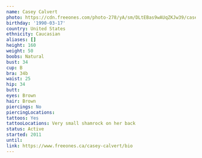 ```yaml
---
name: Casey Calvert
photo: https://cdn.freeones.com/photo-278/yA/sm/DLtEBas9wAUqZKJw39/casey-calvert-avatar-1_teaser.jpg
birthday: '1990-03-17'
country: United States
ethnicity: Caucasian
aliases: []
height: 160
weight: 50
boobs: Natural
bust: 34
cup: B
bra: 34b
waist: 25
hip: 34
butt:
eyes: Brown
hair: Brown
piercings: No
piercingLocations:
tattoos: Yes
tattooLocations: Very small shamrock on her back
status: Active
started: 2011
until:
link: https://www.freeones.ca/casey-calvert/bio
---
```

